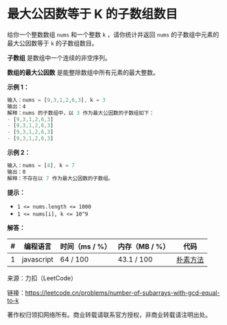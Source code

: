 # 最大公因数等于 K 的子数组数目

给你一个整数数组 `nums` 和一个整数 `k` ，请你统计并返回 `nums` 的子数组中元素的最大公因数等于 `k` 的子数组数目。

**子数组** 是数组中一个连续的非空序列。

**数组的最大公因数** 是能整除数组中所有元素的最大整数。

**示例 1：**

``` javascript
输入：nums = [9,3,1,2,6,3], k = 3
输出：4
解释：nums 的子数组中，以 3 作为最大公因数的子数组如下：
- [9,3,1,2,6,3]
- [9,3,1,2,6,3]
- [9,3,1,2,6,3]
- [9,3,1,2,6,3]
```

**示例 2：**

``` javascript
输入：nums = [4], k = 7
输出：0
解释：不存在以 7 作为最大公因数的子数组。
```

**提示：**

- `1 <= nums.length <= 1000`
- `1 <= nums[i], k <= 10^9`

**解答：**

**#**|**编程语言**|**时间（ms / %）**|**内存（MB / %）**|**代码**
--|--|--|--|--
1|javascript|64 / 100|43.1 / 100|[朴素方法](./javascript/ac_v1.js)

来源：力扣（LeetCode）

链接：https://leetcode.cn/problems/number-of-subarrays-with-gcd-equal-to-k

著作权归领扣网络所有。商业转载请联系官方授权，非商业转载请注明出处。
